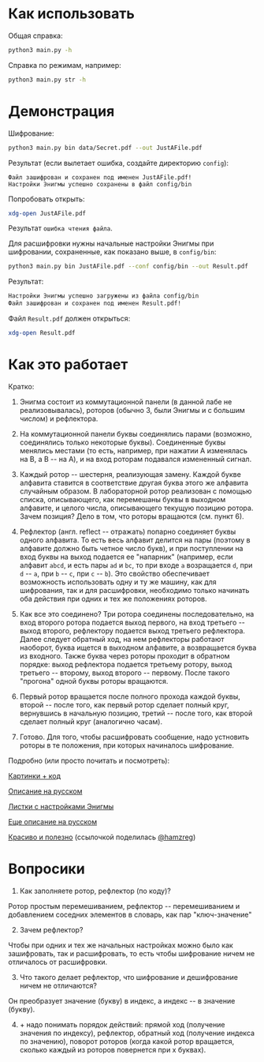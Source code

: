 # Как использовать

Общая справка:

```bash
python3 main.py -h
```

Справка по режимам, например:

```bash
python3 main.py str -h
```

# Демонстрация

Шифрование:

```bash
python3 main.py bin data/Secret.pdf --out JustAFile.pdf
```

Результат (если вылетает ошибка, создайте директорию `config`):

```
Файл зашифрован и сохранен под именен JustAFile.pdf!
Настройки Энигмы успешно сохранены в файл config/bin
```

Попробовать открыть:

```bash
xdg-open JustAFile.pdf
```

Результат `ошибка чтения файла`.

Для расшифровки нужны начальные настройки Энигмы при шифровании, сохраненные,
как показано выше, в `config/bin`:

```bash
python3 main.py bin JustAFile.pdf --conf config/bin --out Result.pdf
```

Результат:

```bash
Настройки Энигмы успешно загружены из файла config/bin
Файл зашифрован и сохранен под именен Result.pdf!
```

Файл `Result.pdf` должен открыться:

```bash
xdg-open Result.pdf 
```

# Как это работает

Кратко:

1. Энигма состоит из коммутационной панели (в данной лабе не реализовывалась),
   роторов (обычно 3, были Энигмы и с большим числом) и рефлектора.

2. На коммутационной панели буквы соединялись парами (возможно, соединялись
   только некоторые буквы). Соединенные буквы менялись местами (то есть,
   например, при нажатии А изменялась на B, а B -- на A), и на вход роторам
   подавался измененный сигнал.

3. Каждый ротор -- шестерня, реализующая замену. Каждой букве алфавита ставится
   в соответствие другая буква этого же алфавита случайным образом. В
   лабораторной ротор реализован с помощью списка, описывающего, как перемешаны
   буквы в выходном алфавите, и целого числа, описывающего текущую позицию
   ротора. Зачем позиция? Дело в том, что роторы вращаются (см. пункт 6).

4. Рефлектор (англ. reflect -- отражать) попарно соединяет буквы одного
   алфавита. То есть весь алфавит делится на пары (поэтому в алфавите должно
   быть четное число букв), и при поступлении на вход буквы на выход подается
   ее "напарник" (например, если алфавит `abcd`, и есть пары `ad` и `bc`, то при
   входе `a` возращается `d`, при `d` -- `a`, при `b` -- `c`, при `c` -- `b`).
   Это свойство обеспечивает возможность использовать одну и ту же машину, как
   для шифрования, так и для расшифровки, необходимо только начинать оба
   действия при одних и тех же положениях роторов.

5. Как все это соединено? Три ротора соединены последовательно, на вход второго
   ротора подается выход первого, на вход третьего -- выход второго, рефлектору
   подается выход третьего рефлектора. Далее следует обратный ход, на нем
   рефлекторы работают наоборот, буква ищется в выходном алфавите, а
   возвращается буква из входного. Также буква через роторы проходит в обратном
   порядке: выход рефлектора подается третьему ротору, выход третьего --
   второму, выход второго -- первому. После такого "прогона" одной буквы роторы
   вращаются.

6. Первый ротор вращается после полного прохода каждой буквы, второй -- после
   того, как первый ротор сделает полный круг, вернувшись в начальную позицию,
   третий -- после того, как второй сделает полный круг (аналогично часам).

7. Готово. Для того, чтобы расшифровать сообщение, надо устновить роторы в те
   положения, при которых начиналось шифрование.

Подробно (или просто почитать и посмотреть):

[Картинки + код](https://medium.com/analytics-vidhya/how-to-build-an-enigma-machine-virtualisation-in-python-b5476a1fd922)

[Описание на русском](http://mediaknowledge.ru/ef0727594332a76f.html#.D0.9A.D0.BE.D0.BC.D0.BC.D1.83.D1.82.D0.B0.D1.86.D0.B8.D0.BE.D0.BD.D0.BD.D0.B0.D1.8F_.D0.BF.D0.B0.D0.BD.D0.B5.D0.BB.D1.8C)

[Листки с настройками Энигмы](https://ogn-slon.livejournal.com/293415.html)

[Еще описание на русском](https://habr.com/en/post/534066/)

[Красиво и полезно](https://www.youtube.com/watch?v=ybkkiGtJmkM) (ссылочкой
поделилась [@hamzreg](https://github.com/hamzreg))

# Вопросики

1. Как заполняете ротор, рефлектор (по коду)?

Ротор простым перемешиванием, рефлектор -- перемешиванием и добавлением соседних
элементов в словарь, как пар "ключ-значение"

2. Зачем рефлектор?

Чтобы при одних и тех же начальных настройках можно было как зашифровать, так и
расшифровать, то есть чтобы шифрование ничем не отличалось от расшифровки.

3. Что такого делает рефлектор, что шифрование и дешифрование ничем не
   отличаются?

Он преобразует значение (букву) в индекс, а индекс -- в значение (букву).

4. \+ надо понимать порядок действий: прямой ход (получение значения по
   индексу), рефлектор, обратный ход (получение индекса по значению), поворот
роторов (когда какой ротор вращается, сколько каждый из роторов повернется при x
буквах).
